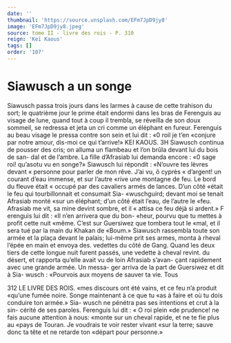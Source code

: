 ```yaml
---
date: ''
thumbnail: 'https://source.unsplash.com/EFm7JpD9jy8'
image: 'EFm7JpD9jy8.jpeg'
source: tome II - livre des rois - P. 310
reign: 'Keï Kaous'
tags: []
order: '107'
---
```


# Siawusch a un songe

Siawusch passa trois jours dans les larmes à cause de cette trahison du sort; le quatrième jour le prime était endormi dans les bras de Ferenguis au visage de lune, quand tout à coup il trembla, se réveilla de son doux sommeil, se redressa et jeta un cri comme un éléphant en fureur. Ferenguis au beau visage le pressa contre son sein et lui dit : «0 roil je t’en «conjure par notre amour, dis-moi ce qui t’arrive!»
KEI KAOUS. 3H Siawusch continua de pousser des cris; on alluma
un flambeau et l’on brûla devant lui du bois de san- dal et de l’ambre. La fille d’Afrasiab lui demanda encore : «0 sage roi! qu’asotu vu en songe?»
Siawusch lui répondit : «N’ouvre tes lèvres devant
« personne pour parler de mon rêve. J’ai vu, ô cyprès
« d’argent! un courant d’eau immense, et sur l’autre
«rive une montagne de feu. Le bord du fleuve était « occupé par des cavaliers armés de lances. D’un côté
«était le feu qui tourbillonnait et consumait Sia- «wuschguird; devant moi se tenait Afrasiab monté «sur un éléphant; d’un côté était l’eau, de l’autre le
«feu. Afrasiab me vit, sa mine devint sombre, et il « attisa ce feu déjà si ardent.»
F erenguis lui dit : «Il n’en arrivera que du bon-
«heur, pourvu que tu mettes à profit cette nuit «même. C’est sur Guersiwez que tombera tout le
«mal, et il sera tué par la main du Khakan de «Boum.»
Siawusch rassembla toute son armée et la plaça devant le palais; lui-même prit ses armes, monta à rheval l’épée en main et envoya des. vedettes du côté
de Gang. Quand les deux tiers de cette longue nuit furent passés, une vedette à cheval revint. du désert,
et rapporta qu’elle avait vu de loin Afrasiab s’avan-
çant rapidement avec une grande armée. Un messa-
ger arriva de la part de Guersiwez et dit à Sia- wusch : «Pourvois aux moyens de sauver ta vie. Tous

312 LE LIVRE DES ROIS. «mes discours ont été vains, et ce feu n’a produit
«qu’une fumée noire. Songe maintenant à ce que tu
«as à faire et où tu dois conduire ton armée.» Sia- wusch ne pénétra pas ses intentions et crut à la sin- cérité de ses paroles. Ferenguis lui dit : « O roi plein «de prudence! ne fais aucune attention à nous: «monte sur un cheval rapide, et ne te fie plus au «pays de Touran. Je voudrais te voir rester vivant «sur la terre; sauve donc ta tête et ne retarde ton «départ pour personne.»

